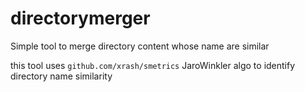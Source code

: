 # directorymerger
Simple tool to merge directory content whose name are similar

this tool uses `github.com/xrash/smetrics` JaroWinkler algo to identify directory name similarity
